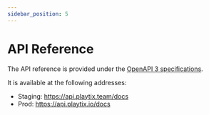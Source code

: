 ```yaml
---
sidebar_position: 5
---
```


# API Reference

The API reference is provided under the [OpenAPI 3 specifications](https://www.openapis.org/).

It is available at the following addresses:
* Staging: https://api.playtix.team/docs
* Prod: https://api.playtix.io/docs
